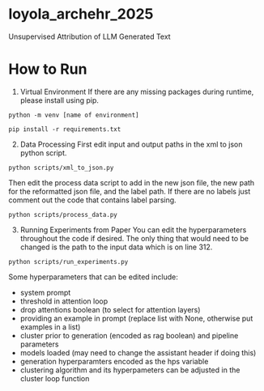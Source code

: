 # loyola_archehr_2025
Unsupervised Attribution of LLM Generated Text
# How to Run
1. Virtual Environment
If there are any missing packages during runtime, please install using pip.
```
python -m venv [name of environment]
```
```
pip install -r requirements.txt
```

2. Data Processing
First edit input and output paths in the xml to json python script.
```
python scripts/xml_to_json.py
```

Then edit the process data script to add in the new json file, the new path for the reformatted json file, and the label path. If there are no labels just comment out the code that contains label parsing.
```
python scripts/process_data.py
```

3. Running Experiments from Paper
You can edit the hyperparameters throughout the code if desired. The only thing that would need to be changed is the path to the input data which is on line 312.
```
python scripts/run_experiments.py
```
Some hyperparameters that can be edited include:
- system prompt
- threshold in attention loop
- drop attentions boolean (to select for attention layers)
- providing an example in prompt (replace list with None, otherwise put examples in a list)
- cluster prior to generation (encoded as rag boolean) and pipeline parameters
- models loaded (may need to change the assistant header if doing this)
- generation hyperparamters encoded as the hps variable
- clustering algorithm and its hyperpameters can be adjusted in the cluster loop function
